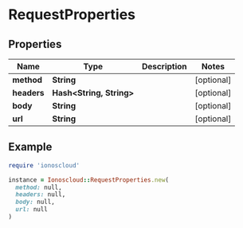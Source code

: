 # RequestProperties

## Properties

| Name | Type | Description | Notes |
| ---- | ---- | ----------- | ----- |
| **method** | **String** |  | [optional] |
| **headers** | **Hash&lt;String, String&gt;** |  | [optional] |
| **body** | **String** |  | [optional] |
| **url** | **String** |  | [optional] |

## Example

```ruby
require 'ionoscloud'

instance = Ionoscloud::RequestProperties.new(
  method: null,
  headers: null,
  body: null,
  url: null
)
```

